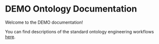 # DEMO Ontology Documentation

[//]: # "This file is meant to be edited by the ontology maintainer."

Welcome to the DEMO documentation!

You can find descriptions of the standard ontology engineering workflows [here](odk-workflows/index.md).
